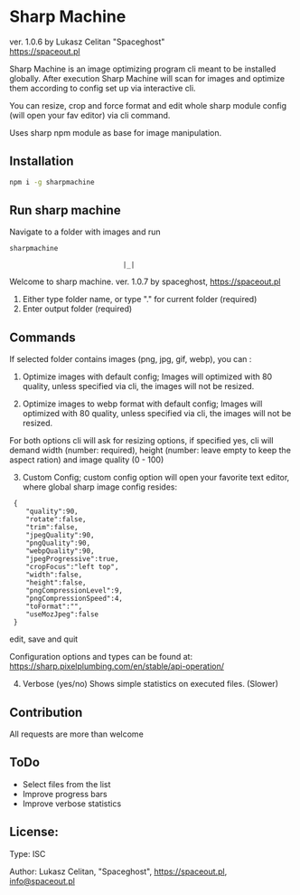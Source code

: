 # Sharp Machine
ver. 1.0.6 by Lukasz Celitan "Spaceghost"  
https://spaceout.pl

Sharp Machine is an image optimizing program cli meant to be installed globally. After execution Sharp Machine will scan for images and optimize them according to config set up via interactive cli. 

You can resize, crop and force format and edit whole sharp module config (will open your fav editor) via cli command.

Uses sharp npm module as base for image manipulation.

## Installation 

```sh
npm i -g sharpmachine
```


## Run sharp machine

Navigate to a folder with images and run

```sh
sharpmachine 
```
                                |_|                                                         
Welcome to sharp machine. ver. 1.0.7
by spaceghost, https://spaceout.pl


1. Either type folder name, or type "." for current folder (required) 
2. Enter output folder (required)

## Commands 

If selected folder contains images (png, jpg, gif, webp), you can : 

1. Optimize images with default config; Images will optimized with 80 quality, unless specified via cli, the images will not be resized.  


2. Optimize images to webp format with default config; Images will optimized with 80 quality, unless specified via cli, the images will not be resized. 

For both options cli will ask for resizing options, if specified yes, cli will demand width (number: required), height (number: leave empty to keep the aspect ration) and image quality (0 - 100)

3. Custom Config; custom config option will open your favorite text editor, where global sharp image config resides:

```
 {
    "quality":90,
    "rotate":false,
    "trim":false,
    "jpegQuality":90,
    "pngQuality":90,
    "webpQuality":90,
    "jpegProgressive":true,
    "cropFocus":"left top",
    "width":false,
    "height":false,
    "pngCompressionLevel":9,
    "pngCompressionSpeed":4,
    "toFormat":"",
    "useMozJpeg":false
 }

```
edit, save and quit

Configuration options and types can be found at: https://sharp.pixelplumbing.com/en/stable/api-operation/ 


4. Verbose (yes/no) Shows simple statistics on executed files. (Slower)

## Contribution 

All requests are more than welcome 

## ToDo

* Select files from the list
* Improve progress bars
* Improve verbose statistics 

## License: 
Type: ISC

Author: Lukasz Celitan, "Spaceghost", https://spaceout.pl, info@spaceout.pl



